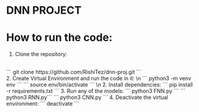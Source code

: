 # DNN PROJECT

# How to run the code:
1. Clone the repository:
<br>
    ``` git clone https://github.com/RishiTez/dnn-proj.git ```
<br>
2. Create Virtual Environment and run the code in it:
\n
    ``` python3 -m venv env ```
    ``` source env/bin/activate ```
\n
2. Install dependencies:
    ``` pip install -r requirements.txt ```
3. Run any of the models:
    ``` python3 FNN.py ```
    ``` python3 RNN.py```
    ``` python3 CNN.py ```
4. Deactivate the virtual environment:
    ``` deactivate ```

